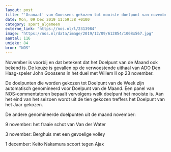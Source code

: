 ```yaml
---
layout: post
title: "'Granaat' van Goossens gekozen tot mooiste doelpunt van november"
date: Mon, 09 Dec 2019 11:59:38 +0100
category: sport_algemeen
externe_link: "https://nos.nl/l/2313984"
image: "https://nos.nl/data/image/2019/12/09/612854/1008x567.jpg"
aantal: 116
unieke: 84
bron: "NOS"
---
```


<p>November is voorbij en dat betekent dat het Doelpunt van de Maand ook bekend is. De keuze is gevallen op de verwoestende uithaal van ADO Den Haag-speler John Goossens in het duel met Willem II op 23 november.</p>
<p>De doelpunten die worden gekozen tot Doelpunt van de Week zijn automatisch genomineerd voor Doelpunt van de Maand. Een panel van NOS-commentatoren bepaalt vervolgens welk doelpunt het mooiste is. Aan het eind van het seizoen wordt uit de tien gekozen treffers het Doelpunt van het Jaar gekozen.</p>
<p>De andere genomineerde doelpunten uit de maand november:</p>
<p>9 november: het fraaie schot van Van der Water</p>
<p>3 november: Berghuis met een gevoelige volley</p>
<p>1 december: Keito Nakamura scoort tegen Ajax</p>
